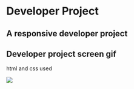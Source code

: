 <h1>Developer Project</h1>

<h2>A responsive developer project</h2>

<h2>Developer project screen gif </h2>

html and css used

![](developer.gif)
